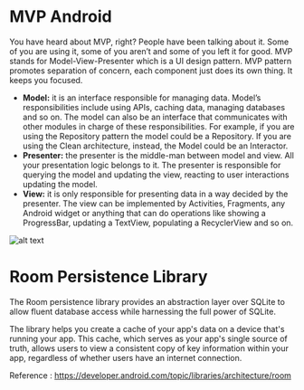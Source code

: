 # MVP Android
You have heard about MVP, right? People have been talking about it. Some of you are using it, some of you aren’t and some of you left it for good.
MVP stands for Model-View-Presenter which is a UI design pattern. MVP pattern promotes separation of concern, each component just does its own thing. It keeps you focused.

* **Model:** it is an interface responsible for managing data. Model’s responsibilities include using APIs, caching data, managing databases and so on. The model can also be an interface that communicates with other modules in charge of these responsibilities. For example, if you are using the Repository pattern the model could be a Repository. If you are using the Clean architecture, instead, the Model could be an Interactor.
* **Presenter:** the presenter is the middle-man between model and view. All your presentation logic belongs to it. The presenter is responsible for querying the model and updating the view, reacting to user interactions updating the model.
* **View:** it is only responsible for presenting data in a way decided by the presenter. The view can be implemented by Activities, Fragments, any Android widget or anything that can do operations like showing a ProgressBar, updating a TextView, populating a RecyclerView and so on.

![alt text](http://sofllc.com/github/books1$.png)

# Room Persistence Library

The Room persistence library provides an abstraction layer over SQLite to allow fluent database access while harnessing the full power of SQLite.

The library helps you create a cache of your app's data on a device that's running your app. This cache, which serves as your app's single source of truth, allows users to view a consistent copy of key information within your app, regardless of whether users have an internet connection.

Reference : https://developer.android.com/topic/libraries/architecture/room